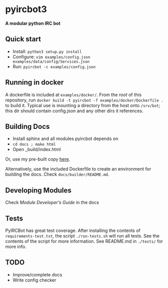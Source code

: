 pyircbot3
=========
**A modular python IRC bot**

Quick start
-----------

* Install: `python3 setup.py install`
* Configure: `vim examples/config.json examples/data/config/Services.json`
* Run: `pyircbot -c examples/config.json`

Running in docker
-----------------

A dockerfile is included at `examples/docker/`. From the *root* of this repository, run
`docker build -t pyircbot -f examples/docker/Dockerfile .` to build it. Typical use is mounting a directory from the
host onto `/srv/bot`; this dir should contain config.json and any other dirs it references.

Building Docs
-------------

* Install sphinx and all modules pyircbot depends on
* `cd docs ; make html`
* Open _build/index.html

Or, use my pre-built copy [here](http://davepedu.com/files/botdocs/).

Alternatively, use the included Dockerfile to create an environment for building the docs. Check
`docs/builder/README.md`.

Developing Modules
------------------

Check *Module Developer’s Guide* in the docs

Tests
-----

PyIRCBot has great test coverage. After installing the contents of `requirements-test.txt`, the script `./run-tests.sh`
will run all tests. See the contents of the script for more information. See README.md in `./tests/` for more info.

TODO
----

* Improve/complete docs
* Write config checker
